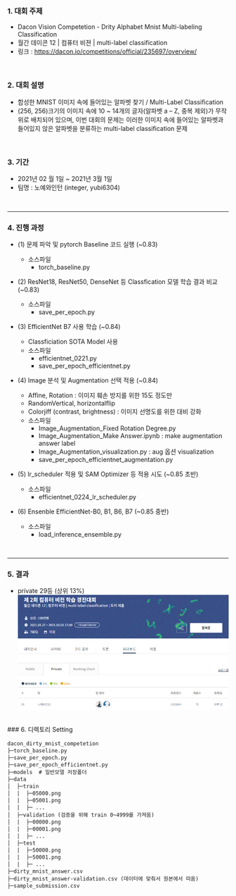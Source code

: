 ### 1. 대회 주제
- Dacon Vision Competetion - Drity Alphabet Mnist Multi-labeling Classification 
- 월간 데이콘 12 | 컴퓨터 비젼 | multi-label classification
- 링크 : https://dacon.io/competitions/official/235697/overview/

<br>

### 2. 대회 설명
- 합성한 MNIST 이미지 속에 들어있는 알파벳 찾기 / Multi-Label Classification
- (256, 256)크기의 이미지 속에 10 ~ 14개의 글자(알파벳 a – Z, 중복 제외)가 무작위로 배치되어 있으며, 이번 대회의 문제는 이러한 이미지 속에 들어있는 알파벳과 들어있지 않은 알파벳을 분류하는 multi-label classification 문제

<br>

### 3. 기간
- 2021년 02 월 1일 ~ 2021년 3월 1일
- 팀명 : 노예와인턴 (integer,  yubi6304)

<br>

<hr>

### 4. 진행 과정
- (1) 문제 파악 및 pytorch Baseline 코드 실행 (~0.83)
    - 소스파일
        - torch_baseline.py
        
- (2) ResNet18, ResNet50, DenseNet 등 Classfication 모델 학습 결과 비교 (~0.83)
    - 소스파일
        - save_per_epoch.py

- (3) EfficientNet B7 사용 학습 (~0.84)
    - Classficiation SOTA Model 사용
    - 소스파일
        - efficientnet_0221.py
        - save_per_epoch_efficientnet.py

- (4) Image 분석 및 Augmentation 선택 적용 (~0.84)
    - Affine, Rotation : 이미지 훼손 방지를 위한 15도 정도만
    - RandomVertical, horizontalflip
    - Colorjiff (contrast, brightness) : 이미지 선명도를 위한 대비 강화
    - 소스파일
        - Image_Augmentation_Fixed Rotation Degree.py
        - Image_Augmentation_Make Answer.ipynb : make augmentation answer label
        - Image_Augmentation_visualization.py : aug 옵션 visualization
        - save_per_epoch_efficientnet_augmentation.py 
        
- (5) lr_scheduler 적용 및 SAM Optimizer 등 적용 시도 (~0.85 초반)
    - 소스파일 
        - efficientnet_0224_lr_scheduler.py
    
- (6) Ensenble EfficientNet-B0, B1, B6, B7 (~0.85 중반)
    - 소스파일
        - load_inference_ensemble.py

<br>
<hr>

### 5. 결과
- private 29등 (상위 13%)
![rank](readme_img/rank.PNG)

<br>
### 6. 디렉토리 Setting

```
dacon_dirty_mnist_competetion
├─torch_baseline.py
├─save_per_epoch.py
├─save_per_epoch_efficientnet.py
├─models  # 일반모델 저장폴더
├─data
│  ├─train
│  |  ├─05000.png
│  |  ├─05001.png
│  |  ├─ ...
│  ├─validation (검증을 위해 train 0~4999를 가져옴)
│  |  ├─00000.png
│  |  ├─00001.png
│  |  ├─ ...
│  ├─test
│  |  ├─50000.png
│  |  ├─50001.png
│  |  ├─ ...
├─dirty_mnist_answer.csv
├─dirty_mnist_answer-validation.csv (데이터에 맞춰서 원본에서 따옴)
├─sample_submission.csv

```
